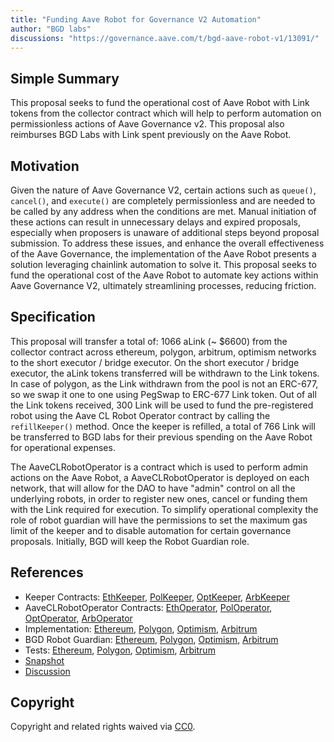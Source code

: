 ```yaml
---
title: "Funding Aave Robot for Governance V2 Automation"
author: "BGD labs"
discussions: "https://governance.aave.com/t/bgd-aave-robot-v1/13091/"
---
```


## Simple Summary

This proposal seeks to fund the operational cost of Aave Robot with Link tokens from the collector contract which will help to perform automation on permissionless actions of Aave Governance v2. This proposal also reimburses BGD Labs with Link spent previously on the Aave Robot.

## Motivation

Given the nature of Aave Governance V2, certain actions such as `queue()`, `cancel()`, and `execute()` are completely permissionless and are needed to be called by any address when the conditions are met. Manual initiation of these actions can result in unnecessary delays and expired proposals, especially when proposers is unaware of additional steps beyond proposal submission. To address these issues, and enhance the overall effectiveness of the Aave Governance, the implementation of the Aave Robot presents a solution leveraging chainlink automation to solve it. This proposal seeks to fund the operational cost of the Aave Robot to automate key actions within Aave Governance V2, ultimately streamlining processes, reducing friction.

## Specification

This proposal will transfer a total of: 1066 aLink (~ $6600) from the collector contract across ethereum, polygon, arbitrum, optimism networks to the short executor / bridge executor. On the short executor / bridge executor, the aLink tokens transferred will be withdrawn to the Link tokens. In case of polygon, as the Link withdrawn from the pool is not an ERC-677, so we swap it one to one using PegSwap to ERC-677 Link token. Out of all the Link tokens received, 300 Link will be used to fund the pre-registered robot using the Aave CL Robot Operator contract by calling the `refillKeeper()` method. Once the keeper is refilled, a total of 766 Link will be transferred to BGD labs for their previous spending on the Aave Robot for operational expenses.

The AaveCLRobotOperator is a contract which is used to perform admin actions on the Aave Robot, a AaveCLRobotOperator is deployed on each network, that will allow for the DAO to have "admin" control on all the underlying robots, in order to register new ones, cancel or funding them with the Link required for execution. To simplify operational complexity the role of robot guardian will have the permissions to set the maximum gas limit of the keeper and to disable automation for certain governance proposals.
Initially, BGD will keep the Robot Guardian role.

## References

- Keeper Contracts: [EthKeeper](https://etherscan.io/address/0x9EEa1Ba822d204077e9f90a92D30432417184587), [PolKeeper](https://polygonscan.com/address/0xDa98B308be8766501ec7Fe3eD9a48EfBD6c31a7B), [OptKeeper](https://optimistic.etherscan.io/address/0x102Bf2C03c1901AdBA191457A8c4A4eF18b40029), [ArbKeeper](https://arbiscan.io/address/0x864a6Aa4b8D4d84A7570fE2d0E4eCE8077AbcabB)
- AaveCLRobotOperator Contracts: [EthOperator](https://etherscan.io/address/0x020e452b463568f55bac6dc5afc8f0b62ea5f0f3), [PolOperator](https://polygonscan.com/address/0x4e8984d11a47ff89cd67c7651ecab6c00a74b4a9), [OptOperator](https://optimistic.etherscan.io/address/0x4f830bc2ddac99307a3709c85f7533842bda7c63), [ArbOperator](https://arbiscan.io/address/0xb0a73671c97bac9ba899cd1a23604fd2278cd02a)
- Implementation: [Ethereum](https://github.com/bgd-labs/aave-governance-v2-robot/blob/main/src/proposal/ProposalPayloadEthereumRobot.sol), [Polygon](https://github.com/bgd-labs/aave-governance-v2-robot/blob/main/src/proposal/ProposalPayloadPolygonRobot.sol), [Optimism](https://github.com/bgd-labs/aave-governance-v2-robot/blob/main/src/proposal/ProposalPayloadOptimismRobot.sol), [Arbitrum](https://github.com/bgd-labs/aave-governance-v2-robot/blob/main/src/proposal/ProposalPayloadArbitrumRobot.sol)
- BGD Robot Guardian: [Ethereum](https://etherscan.io/address/0xff37939808EcF199A2D599ef91D699Fb13dab7F7), [Polygon](https://polygonscan.com/address/0x7683177b05a92e8B169D833718BDF9d0ce809aA9), [Optimism](https://optimistic.etherscan.io/address/0x9867Ce43D2a574a152fE6b134F64c9578ce3cE03), [Arbitrum](https://arbiscan.io/address/0x87dFb794364f2B117C8dbaE29EA622938b3Ce465)
- Tests: [Ethereum](https://github.com/bgd-labs/aave-governance-v2-robot/blob/main/tests/ProposalPayloadEthereumRobot.t.sol), [Polygon](https://github.com/bgd-labs/aave-governance-v2-robot/blob/main/tests/ProposalPayloadPolygonRobot.t.sol), [Optimism](https://github.com/bgd-labs/aave-governance-v2-robot/blob/main/tests/ProposalPayloadOptimismRobot.t.sol), [Arbitrum](https://github.com/bgd-labs/aave-governance-v2-robot/blob/main/tests/ProposalPayloadArbitrumRobot.t.sol)
- [Snapshot](https://snapshot.org/#/aave.eth/proposal/0x763f55d7bc54c4e9699262d44522d16f789d14447815c344a977f0db5f90318b)
- [Discussion](https://governance.aave.com/t/bgd-aave-robot-v1/13091/)

## Copyright

Copyright and related rights waived via [CC0](https://creativecommons.org/publicdomain/zero/1.0/).
